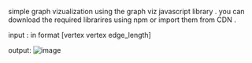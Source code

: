 simple graph vizualization using the graph viz javascript library . you can download the required librarires using npm or import them from CDN .

input : in format [vertex vertex edge_length]

output: ![image](https://github.com/user-attachments/assets/d5b27483-ebb7-4556-a963-fd1dfb3ce398)
